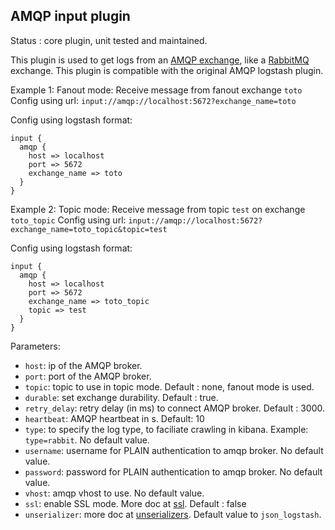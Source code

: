AMQP input plugin
---

Status : core plugin, unit tested and maintained.

This plugin is used to get logs from an [AMQP exchange](https://www.rabbitmq.com/tutorials/amqp-concepts.html), like a [RabbitMQ](http://www.rabbitmq.com/) exchange. This plugin is compatible with the original AMQP logstash plugin.

Example 1: Fanout mode: Receive message from fanout exchange ``toto``
Config using url: ``input://amqp://localhost:5672?exchange_name=toto``

Config using logstash format:
````
input {
  amqp {
    host => localhost
    port => 5672
    exchange_name => toto
  }
}
````

Example 2: Topic mode: Receive message from topic ``test`` on  exchange ``toto_topic``
Config using url: ``input://amqp://localhost:5672?exchange_name=toto_topic&topic=test``

Config using logstash format:
````
input {
  amqp {
    host => localhost
    port => 5672
    exchange_name => toto_topic
    topic => test
  }
}
````

Parameters:

* ``host``: ip of the AMQP broker.
* ``port``: port of the AMQP broker.
* ``topic``: topic to use in topic mode. Default : none, fanout mode is used.
* ``durable``: set exchange durability. Default : true.
* ``retry_delay``: retry delay (in ms) to connect AMQP broker. Default : 3000.
* ``heartbeat``: AMQP heartbeat in s. Default: 10
* ``type``: to specify the log type, to faciliate crawling in kibana. Example: ``type=rabbit``. No default value.
* ``username``: username for PLAIN authentication to amqp broker. No default value.
* ``password``: password for PLAIN authentication to amqp broker. No default value.
* ``vhost``: amqp vhost to use. No default value.
* ``ssl``: enable SSL mode. More doc at [ssl](../ssl.md). Default : false
* ``unserializer``: more doc at [unserializers](unserializers.md). Default value to ``json_logstash``.
